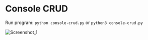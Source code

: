 # Console CRUD

Run program: `python console-crud.py` or `python3 console-crud.py`



![Screenshot_1](https://user-images.githubusercontent.com/58699231/81491091-87677f00-924f-11ea-93fb-0728f5388211.png)
